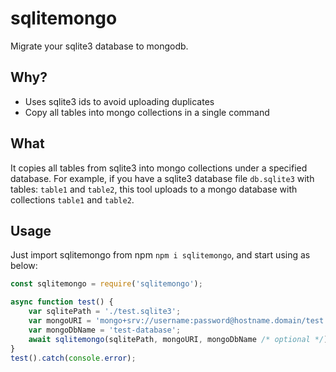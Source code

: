# sqlitemongo

Migrate your sqlite3 database to mongodb.

## Why?

- Uses sqlite3 ids to avoid uploading duplicates
- Copy all tables into mongo collections in a single command

## What

It copies all tables from sqlite3 into mongo collections under a specified database. For example, if you have a sqlite3 database file `db.sqlite3` with tables: `table1` and `table2`, this tool uploads to a mongo database with collections `table1` and `table2`.

## Usage

Just import sqlitemongo from npm `npm i sqlitemongo`, and start using as below:

```js
const sqlitemongo = require('sqlitemongo');

async function test() {
	var sqlitePath = './test.sqlite3';
	var mongoURI = 'mongo+srv://username:password@hostname.domain/test';
	var mongoDbName = 'test-database';
	await sqlitemongo(sqlitePath, mongoURI, mongoDbName /* optional */);
}
test().catch(console.error);
```